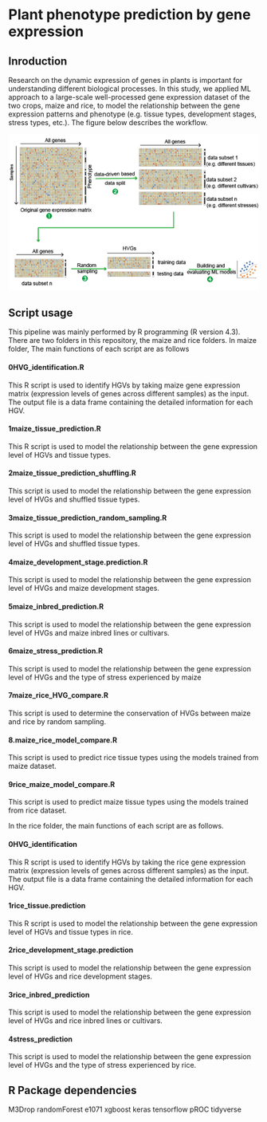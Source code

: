 # Plant phenotype prediction by gene expression

## Inroduction
Research on the dynamic expression of genes in plants is important for understanding different biological processes. In this study, we applied ML approach to a large-scale well-processed gene expression dataset of the two crops, maize and rice, to model the relationship between the gene expression patterns and phenotype (e.g. tissue types, development stages, stress types, etc.). The figure below describes the workflow.

![image](https://github.com/Zefeng2018/plant-phenotype-prediction-by-gene-expression/blob/main/images/img.png)

## Script usage

This pipeline was mainly performed by R programming (R version 4.3). There are two folders in this repository, the maize and rice folders. In maize folder, The main functions of each script are as follows

#### 0HVG_identification.R
This R script is used to identify HGVs by taking maize gene expression matrix (expression levels of genes across different samples) as the input. The output file is a data frame containing the detailed information for each HGV. 
#### 1maize_tissue_prediction.R
This R script is used to model the relationship between the gene expression level of HGVs and tissue types.
#### 2maize_tissue_prediction_shuffling.R
This script is used to model the relationship between the gene expression level of HVGs and shuffled tissue types.
#### 3maize_tissue_prediction_random_sampling.R
This script is used to model the relationship between the gene expression level of HVGs and shuffled tissue types.
#### 4maize_development_stage.prediction.R
This script is used to model the relationship between the gene expression level of HVGs and maize development stages.
#### 5maize_inbred_prediction.R
This script is used to model the relationship between the gene expression level of HVGs and maize inbred lines or cultivars.
#### 6maize_stress_prediction.R
This script is used to model the relationship between the gene expression level of HVGs and the type of stress experienced by maize
#### 7maize_rice_HVG_compare.R
This script is used to determine the conservation of HVGs between maize and rice by random sampling.
#### 8.maize_rice_model_compare.R
This script is used to predict rice tissue types using the models trained from maize dataset.
#### 9rice_maize_model_compare.R
This script is used to predict maize tissue types using the models trained from rice dataset.

In the rice folder, the main functions of each script are as follows.
#### 0HVG_identification
This R script is used to identify HGVs by taking the rice gene expression matrix (expression levels of genes across different samples) as the input. The output file is a data frame containing the detailed information for each HGV. 
#### 1rice_tissue.prediction
This R script is used to model the relationship between the gene expression level of HGVs and tissue types in rice.
#### 2rice_development_stage.prediction
This script is used to model the relationship between the gene expression level of HVGs and rice development stages.
#### 3rice_inbred_prediction
This script is used to model the relationship between the gene expression level of HVGs and rice inbred lines or cultivars.
#### 4stress_prediction
This script is used to model the relationship between the gene expression level of HVGs and the type of stress experienced by rice.

## R Package dependencies
M3Drop
randomForest
e1071
xgboost
keras
tensorflow
pROC
tidyverse


